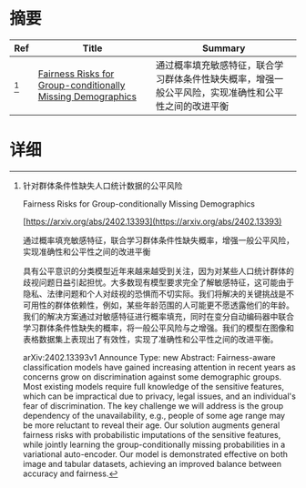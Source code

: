 # 摘要

| Ref | Title | Summary |
| --- | --- | --- |
| [^1] | [Fairness Risks for Group-conditionally Missing Demographics](https://arxiv.org/abs/2402.13393) | 通过概率填充敏感特征，联合学习群体条件性缺失概率，增强一般公平风险，实现准确性和公平性之间的改进平衡 |

# 详细

[^1]: 针对群体条件性缺失人口统计数据的公平风险

    Fairness Risks for Group-conditionally Missing Demographics

    [https://arxiv.org/abs/2402.13393](https://arxiv.org/abs/2402.13393)

    通过概率填充敏感特征，联合学习群体条件性缺失概率，增强一般公平风险，实现准确性和公平性之间的改进平衡

    

    具有公平意识的分类模型近年来越来越受到关注，因为对某些人口统计群体的歧视问题日益引起担忧。大多数现有模型要求完全了解敏感特征，这可能由于隐私、法律问题和个人对歧视的恐惧而不切实际。我们将解决的关键挑战是不可用性的群体依赖性，例如，某些年龄范围的人可能更不愿透露他们的年龄。我们的解决方案通过对敏感特征进行概率填充，同时在变分自动编码器中联合学习群体条件性缺失的概率，将一般公平风险与之增强。我们的模型在图像和表格数据集上表现出了有效性，实现了准确性和公平性之间的改进平衡。

    arXiv:2402.13393v1 Announce Type: new  Abstract: Fairness-aware classification models have gained increasing attention in recent years as concerns grow on discrimination against some demographic groups. Most existing models require full knowledge of the sensitive features, which can be impractical due to privacy, legal issues, and an individual's fear of discrimination. The key challenge we will address is the group dependency of the unavailability, e.g., people of some age range may be more reluctant to reveal their age. Our solution augments general fairness risks with probabilistic imputations of the sensitive features, while jointly learning the group-conditionally missing probabilities in a variational auto-encoder. Our model is demonstrated effective on both image and tabular datasets, achieving an improved balance between accuracy and fairness.
    

